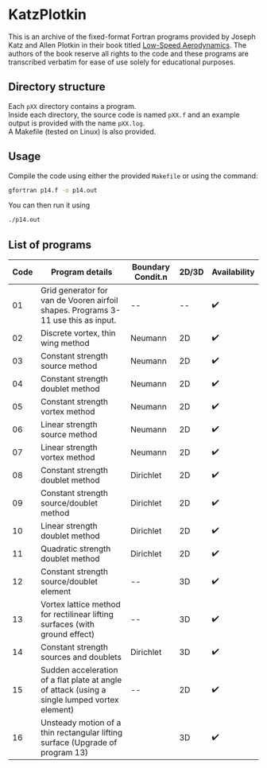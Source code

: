 # KatzPlotkin
This is an archive of the fixed-format Fortran programs provided by Joseph Katz and Allen Plotkin in their book titled [Low-Speed Aerodynamics](https://doi.org/10.1017/CBO9780511810329).  The authors of the book reserve all rights to the code and these programs are transcribed verbatim for ease of use solely for educational purposes.

## Directory structure
Each `pXX` directory contains a program.  
Inside each directory, the source code is named `pXX.f` and an example output is provided with the name `pXX.log`.  
A Makefile (tested on Linux) is also provided.

## Usage
Compile the code using either the provided `Makefile` or using the command:
```Bash
gfortran p14.f -o p14.out
```
You can then run it using 
```Bash
./p14.out
```

## List of programs

| Code | Program details                                                                   | Boundary Condit.n | 2D/3D | Availability       |
| ---- | ----------------------------------------------------------------------------------| ----------------- | ----- | ------------------ |
| 01   | Grid generator for van de Vooren airfoil shapes. Programs 3-11 use this as input. | --                |   --  | :heavy_check_mark: |
| 02   | Discrete vortex, thin wing method                                                 | Neumann           |   2D  | :heavy_check_mark: |
| 03   | Constant strength source method                                                   | Neumann           |   2D  | :heavy_check_mark: |
| 04   | Constant strength doublet method                                                  | Neumann           |   2D  | :heavy_check_mark: |
| 05   | Constant strength vortex method                                                   | Neumann           |   2D  | :heavy_check_mark: |
| 06   | Linear strength source method                                                     | Neumann           |   2D  | :heavy_check_mark: |
| 07   | Linear strength vortex method                                                     | Neumann           |   2D  | :heavy_check_mark: |
| 08   | Constant strength doublet method                                                  | Dirichlet         |   2D  | :heavy_check_mark: |
| 09   | Constant strength source/doublet method                                           | Dirichlet         |   2D  | :heavy_check_mark: |
| 10   | Linear strength doublet method                                                    | Dirichlet         |   2D  | :heavy_check_mark: |
| 11   | Quadratic strength doublet method                                                 | Dirichlet         |   2D  | :heavy_check_mark: |
| 12   | Constant strength source/doublet element                                          | --                |   3D  | :heavy_check_mark: |
| 13   | Vortex lattice method for rectilinear lifting surfaces (with ground effect)       | --                |   3D  | :heavy_check_mark: |
| 14   | Constant strength sources and doublets                                            | Dirichlet         |   3D  | :heavy_check_mark: |
| 15   | Sudden acceleration of a flat plate at angle of attack (using a single lumped vortex element) | --    |   2D  | :heavy_check_mark: |
| 16   | Unsteady motion of a thin rectangular lifting surface (Upgrade of program 13)     |                   |   3D  | :heavy_check_mark: |

